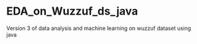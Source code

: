 # EDA_on_Wuzzuf_ds_java
Version 3 of data analysis and machine learning on wuzzuf dataset using java
